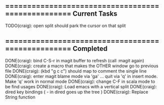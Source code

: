 ==================================================
   Current Tasks
--------------------------------------------------
TODO(craig): open split should park the cursor on that split

==================================================
   Completed
--------------------------------------------------
DONE(craig): bind C-S-r in magit buffer to refresh (call :magit again)
DONE(craig): create a macro that makes the OTHER window go to previous file
DONE(craig): (kbd "g c c") should map to comment the single line
DONE(craig): enter magit blame mode via 'ga' ... quit via 'q' in insert mode. Make 'q' work in normal mode
DONE(craig): change C-F in scala mode to be find usages
DONE(craig): Load emacs with a vertical split
DONE(craig): dired key bindings ( - in dired goes up the tree )
DONE(craig): Replace String function
